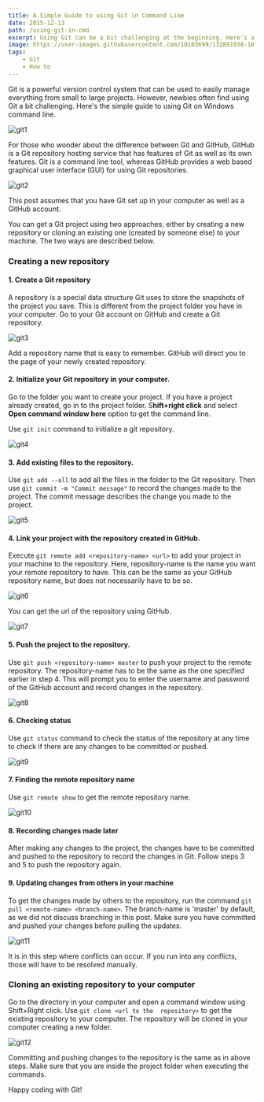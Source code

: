 ```yaml
---
title: A Simple Guide to using Git in Command Line
date: 2015-12-13
path: /using-git-in-cmd
excerpt: Using Git can be a bit challenging at the beginning. Here's a simple guide to using Git on Windows command line.
image: https://user-images.githubusercontent.com/10103699/132891938-16fdb62e-5cf3-4a31-a5d0-a3f03452bc3d.jpeg
tags: 
    - Git
    - How to
---
```

Git is a powerful version control system that can be used to easily manage everything from small to large projects. 
However, newbies often find using Git a bit challenging. Here's the simple guide to using Git on Windows command line.

![git1](https://user-images.githubusercontent.com/10103699/132891938-16fdb62e-5cf3-4a31-a5d0-a3f03452bc3d.jpeg)

For those who wonder about the difference between Git and GitHub, GitHub is a Git repository hosting service that 
has features of Git as well as its own features. Git is a command line tool, whereas GitHub provides a web based 
graphical user interface (GUI) for using Git repositories.

![git2](https://user-images.githubusercontent.com/10103699/132891952-6d342ba0-851d-44b0-846a-e9dbc90cfa04.png)

This post assumes that you have Git set up in your computer as well as a GitHub account.

You can get a Git project using two approaches; either by creating a new repository or cloning an existing one 
(created by someone else) to your machine. The two ways are described below.

### Creating a new repository

#### 1. Create a Git repository

 A repository is a special data structure Git uses to store the snapshots of the project you save. This is different 
 from the project folder you have in your computer. Go to your Git account on GitHub and create a Git repository.

![git3](https://user-images.githubusercontent.com/10103699/132892323-a2e6b318-b991-497d-afbb-555ee91831c3.png)

Add a repository name that is easy to remember. GitHub will direct you to the page of your newly created repository.

#### 2. Initialize your Git repository in your computer.

Go to the folder you want to create your project. If you have a project already created, go in to the project folder. 
S**hift+right click** and select **Open command window here** option to get the command line.

Use `git init` command to initialize a git repository.

![git4](https://user-images.githubusercontent.com/10103699/132892333-a9154705-6ff1-405a-b94f-4e4305a94c06.png)

#### 3. Add existing files to the repository.

Use `git add --all` to add all the files in the folder to the Git repository.
Then use `git commit -m "Commit message"` to record the changes made to the project. The commit message describes the 
change you made to the project.

![git5](https://user-images.githubusercontent.com/10103699/132892344-2f0b788e-7bc8-4680-80b6-28fdb2046d0b.png)

#### 4. Link your project with the repository created in GitHub.

Execute `git remote add <repository-name> <url>` to add your project in your machine to the repository. Here, 
repository-name is the name you want your remote repository to have. This can be the same as your GitHub repository 
name, but does not necessarily have to be so.

![git6](https://user-images.githubusercontent.com/10103699/132892354-7de1c94a-be6f-4303-9227-574e3f61eeb4.png)

You can get the url of the repository using GitHub.

![git7](https://user-images.githubusercontent.com/10103699/132892359-bf1a1396-8913-405d-afff-d1fb6f5ce6cc.png)

#### 5. Push the project to the repository.

Use `git push <repository-name> master` to push your project to the remote repository. The repository-name has to be 
the same as the one specified earlier in step 4. This will prompt you to enter the username and password of the 
GitHub account and record changes in the repository.

![git8](https://user-images.githubusercontent.com/10103699/132892364-52a22571-ab94-436d-be4b-6a995665bb7a.png)

#### 6. Checking status 

Use `git status` command to check the status of the repository at any time to check if there are any changes to be 
committed or pushed.

![git9](https://user-images.githubusercontent.com/10103699/132892370-095bfea9-22ed-402c-ab04-16409a282cd0.png)

#### 7. Finding the remote repository name

Use `git remote show` to get the remote repository name.

![git10](https://user-images.githubusercontent.com/10103699/132892379-96665e0c-9e72-40ab-999b-22761a33f3f8.png)

#### 8. Recording changes made later

After making any changes to the project, the changes have to be committed and pushed to the repository to record 
the changes in Git. Follow steps 3 and 5 to push the repository again.

#### 9. Updating changes from others in your machine

To get the changes made by others to the repository, run the command `git pull <remote-name> <branch-name>`. The 
branch-name is 'master' by default, as we did not discuss branching in this post. Make sure you have committed and 
pushed your changes before pulling the updates.

![git11](https://user-images.githubusercontent.com/10103699/132892387-dce874fa-766a-4b25-94dc-1e4f09609ff5.png)

It is in this step where conflicts can occur. If you run into any conflicts, those will have to be resolved manually.

### Cloning an existing repository to your computer

Go to the directory in your computer and open a command window using Shift+Right click. Use `git clone <url to the 
repository>` to get the existing repository to your computer. The repository will be cloned in your computer creating 
a new folder.

![git12](https://user-images.githubusercontent.com/10103699/132892394-fc0c0799-d21f-49c6-9d73-6cc3368e1919.png)

Committing and pushing changes to the repository is the same as in above steps. Make sure that you are inside the 
project folder when executing the commands.

Happy coding with Git!